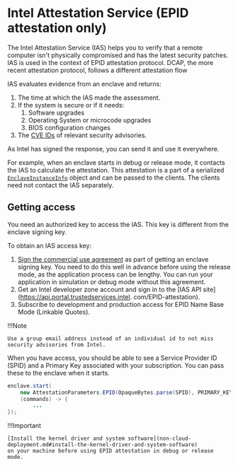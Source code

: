 # Intel Attestation Service (EPID attestation only)

The Intel Attestation Service (IAS) helps you to verify that a remote computer isn't physically compromised and has the 
latest security patches. IAS is used in the context of EPID attestation protocol. DCAP, the
more recent attestation protocol, follows a different attestation flow

IAS evaluates evidence from an enclave and returns:

1. The time at which the IAS made the assessment.
2. If the system is secure or if it needs:
   1. Software upgrades
   2. Operating System or microcode upgrades
   3. BIOS configuration changes
3. The [CVE IDs](https://en.wikipedia.org/wiki/Common_Vulnerabilities_and_Exposures#CVE_identifiers) of 
   relevant security advisories.

As Intel has signed the response, you can send it and use it everywhere. 

For example, when an enclave starts in debug or release mode, it contacts the IAS to calculate the attestation. This 
attestation is a part of a serialized
[`EnclaveInstanceInfo`](api/-conclave%20-core/com.r3.conclave.common/-enclave-instance-info/index.html) object and 
can be passed to the clients. The clients need not contact the IAS separately.

## Getting access

You need an authorized key to access the IAS. This key is different from the enclave signing key.

To obtain an IAS access key: 

1. [Sign the commercial use agreement](signing.md) as part of getting an enclave signing key. You need to do this 
   well in advance before using the release mode, as the application process can be lengthy. You can run 
   your application in simulation or debug mode without this agreement.
2. Get an Intel developer zone account and sign in to the [IAS API site](https://api.portal.trustedservices.intel.
   com/EPID-attestation).
3. Subscribe to development and production access for EPID Name Base Mode (Linkable Quotes).

!!!Note
    
    Use a group email address instead of an individual id to not miss security advisories from Intel.

When you have access, you should be able to see a Service Provider ID (SPID) and a Primary Key associated with 
your subscription. You can pass these to the enclave when it starts.
```java
enclave.start(
    new AttestationParameters.EPID(OpaqueBytes.parse(SPID), PRIMARY_KEY),
    (commands) -> {
        ...
});
```

!!!Important
    
    [Install the kernel driver and system software](non-cloud-deployment.md#install-the-kernel-driver-and-system-software)
    on your machine before using EPID attestation in debug or release mode.